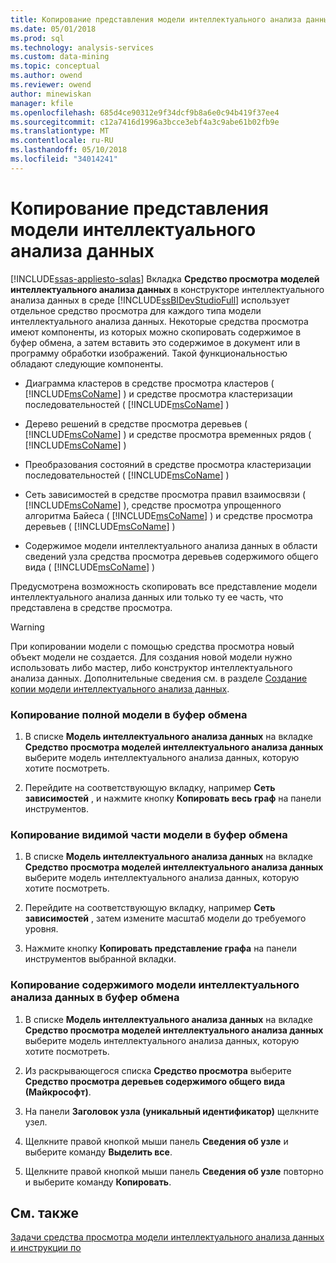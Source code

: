 ```yaml
---
title: Копирование представления модели интеллектуального анализа данных | Документы Microsoft
ms.date: 05/01/2018
ms.prod: sql
ms.technology: analysis-services
ms.custom: data-mining
ms.topic: conceptual
ms.author: owend
ms.reviewer: owend
author: minewiskan
manager: kfile
ms.openlocfilehash: 685d4ce90312e9f34dcf9b8a6e0c94b419f37ee4
ms.sourcegitcommit: c12a7416d1996a3bcce3ebf4a3c9abe61b02fb9e
ms.translationtype: MT
ms.contentlocale: ru-RU
ms.lasthandoff: 05/10/2018
ms.locfileid: "34014241"
---
```

# <a name="copy-a-view-of-a-mining-model"></a>Копирование представления модели интеллектуального анализа данных
[!INCLUDE[ssas-appliesto-sqlas](../../includes/ssas-appliesto-sqlas.md)]
  Вкладка **Средство просмотра моделей интеллектуального анализа данных** в конструкторе интеллектуального анализа данных в среде [!INCLUDE[ssBIDevStudioFull](../../includes/ssbidevstudiofull-md.md)] использует отдельное средство просмотра для каждого типа модели интеллектуального анализа данных. Некоторые средства просмотра имеют компоненты, из которых можно скопировать содержимое в буфер обмена, а затем вставить это содержимое в документ или в программу обработки изображений. Такой функциональностью обладают следующие компоненты.  
  
-   Диаграмма кластеров в средстве просмотра кластеров ( [!INCLUDE[msCoName](../../includes/msconame-md.md)] ) и средстве просмотра кластеризации последовательностей ( [!INCLUDE[msCoName](../../includes/msconame-md.md)] )  
  
-   Дерево решений в средстве просмотра деревьев ( [!INCLUDE[msCoName](../../includes/msconame-md.md)] ) и средстве просмотра временных рядов ( [!INCLUDE[msCoName](../../includes/msconame-md.md)] )  
  
-   Преобразования состояний в средстве просмотра кластеризации последовательностей ( [!INCLUDE[msCoName](../../includes/msconame-md.md)] )  
  
-   Сеть зависимостей в средстве просмотра правил взаимосвязи ( [!INCLUDE[msCoName](../../includes/msconame-md.md)] ), средстве просмотра упрощенного алгоритма Байеса ( [!INCLUDE[msCoName](../../includes/msconame-md.md)] ) и средстве просмотра деревьев ( [!INCLUDE[msCoName](../../includes/msconame-md.md)] )  
  
-   Содержимое модели интеллектуального анализа данных в области сведений узла средства просмотра деревьев содержимого общего вида ( [!INCLUDE[msCoName](../../includes/msconame-md.md)] )  
  
 Предусмотрена возможность скопировать все представление модели интеллектуального анализа данных или только ту ее часть, что представлена в средстве просмотра.  
  
> [!WARNING]  
>  При копировании модели с помощью средства просмотра новый объект модели не создается. Для создания новой модели нужно использовать либо мастер, либо конструктор интеллектуального анализа данных. Дополнительные сведения см. в разделе [Создание копии модели интеллектуального анализа данных](../../analysis-services/data-mining/make-a-copy-of-a-mining-model.md).  
  
### <a name="to-copy-the-complete-model-to-the-clipboard"></a>Копирование полной модели в буфер обмена  
  
1.  В списке **Модель интеллектуального анализа данных** на вкладке **Средство просмотра моделей интеллектуального анализа данных** выберите модель интеллектуального анализа данных, которую хотите посмотреть.  
  
2.  Перейдите на соответствующую вкладку, например **Сеть зависимостей** , и нажмите кнопку **Копировать весь граф** на панели инструментов.  
  
### <a name="to-copy-the-visible-piece-of-the-model-to-the-clipboard"></a>Копирование видимой части модели в буфер обмена  
  
1.  В списке **Модель интеллектуального анализа данных** на вкладке **Средство просмотра моделей интеллектуального анализа данных** выберите модель интеллектуального анализа данных, которую хотите посмотреть.  
  
2.  Перейдите на соответствующую вкладку, например **Сеть зависимостей** , затем измените масштаб модели до требуемого уровня.  
  
3.  Нажмите кнопку **Копировать представление графа** на панели инструментов выбранной вкладки.  
  
### <a name="to-copy-the-mining-model-content-to-the-clipboard"></a>Копирование содержимого модели интеллектуального анализа данных в буфер обмена  
  
1.  В списке **Модель интеллектуального анализа данных** на вкладке **Средство просмотра моделей интеллектуального анализа данных** выберите модель интеллектуального анализа данных, которую хотите посмотреть.  
  
2.  Из раскрывающегося списка **Средство просмотра** выберите **Средство просмотра деревьев содержимого общего вида (Майкрософт)**.  
  
3.  На панели **Заголовок узла (уникальный идентификатор)** щелкните узел.  
  
4.  Щелкните правой кнопкой мыши панель **Сведения об узле** и выберите команду **Выделить все**.  
  
5.  Щелкните правой кнопкой мыши панель **Сведения об узле** повторно и выберите команду **Копировать**.  
  
## <a name="see-also"></a>См. также  
 [Задачи средства просмотра модели интеллектуального анализа данных и инструкции по](../../analysis-services/data-mining/mining-model-viewer-tasks-and-how-tos.md)  
  
  
